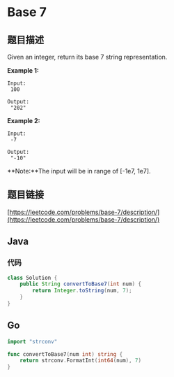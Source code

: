 # Base 7

## 题目描述

Given an integer, return its base 7 string representation.

**Example 1:**

```text
Input:
 100

Output:
 "202"
```

**Example 2:**

```text
Input:
 -7

Output:
 "-10"
```

**Note:**The input will be in range of \[-1e7, 1e7\].

## 题目链接

[https://leetcode.com/problems/base-7/description/](https://leetcode.com/problems/base-7/description/)

## Java

### 代码

```java
class Solution {
    public String convertToBase7(int num) {
        return Integer.toString(num, 7);
    }
}
```

## Go

```go
import "strconv"

func convertToBase7(num int) string {
	return strconv.FormatInt(int64(num), 7)
}
```
